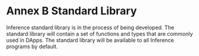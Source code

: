 # Annex B Standard Library

Inference standard library is in the process of being developed. The standard library will contain a set of functions and types that are commonly used in DApps. The standard library will be available to all Inference programs by default.
